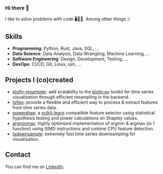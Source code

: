 ### Hi there 👋


I like to solve problems with code 🖥️🤖💥. Among other things :)

## Skills

- **Programming**: Python, Rust, Java, SQL, ...
- **Data Science**: Data Analysis, Data Wrangling, Machine Learning, ...
- **Software Engineering**: Design, Development, Testing, ...
- **DevOps**: CI/CD, Git, Linux, ssh, ...

## Projects I (co)created

- [plotly-resampler](https://github.com/predict-idlab/plotly-resampler): add scalability to the [plotly.py](https://github.com/plotly/plotly.py) toolkit for time series visualization through efficient resampling in the backend.
- [tsflex](https://github.com/predict-idlab/tsflex): provide a flexible and efficient way to process & extract features from time series data.
- [powershap](https://github.com/predict-idlab/powershap): a [scikit-learn](https://github.com/scikit-learn/scikit-learn) compatible feature selector using statistical hypothesis testing and power calculations on Shapley values.
- [argminmax](https://github.com/jvdd/argminmax): highly optimized implementation of argmin & argmax (in 1 function) using SIMD instructions and runtime CPU feature detection.
- [tsdownsample](https://github.com/predict-idlab/tsdownsample): extremely fast time series downsampling for visualization.


<!-- ## Projects I contributed to -->


## Contact

You can find me on [LinkedIn](https://www.linkedin.com/in/jeroen-van-der-donckt/).
